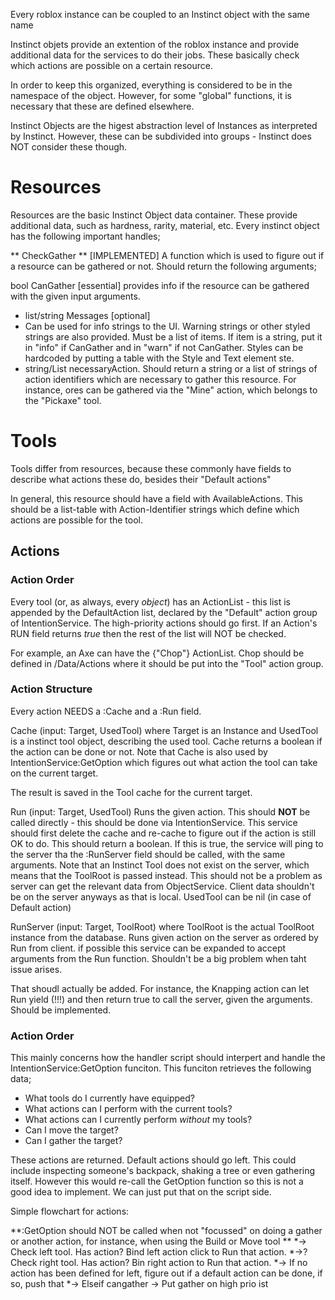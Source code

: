 Every roblox instance can be coupled to an Instinct object with the same name

Instinct objets provide an extention of the roblox instance and provide additional data for the services to do their jobs. These basically check which actions are possible on a certain resource.

In order to keep this organized, everything is considered to be in the namespace of the object. However, for some "global" functions, it is necessary that these are defined elsewhere.

Instinct Objects are the higest abstraction level of Instances as interpreted by Instinct. However, these can be subdivided into groups - Instinct does NOT consider these though.

Resources
==========

Resources are the basic Instinct Object data container. These provide additional data, such as hardness, rarity, material, etc. Every instinct object has the following important handles;

** CheckGather ** [IMPLEMENTED]
A function which is used to figure out if a resource can be gathered or not. Should return the following arguments;

bool CanGather [essential] provides info if the resource can be gathered with the given input arguments.
*	list/string Messages [optional]
*	Can be used for info strings to the UI. Warning strings or other styled strings are also provided. Must be a list of items. If item is a string, put it in "info" if CanGather and in "warn" if not CanGather. Styles can be hardcoded by putting a table with the Style and Text element ste.
*	string/List necessaryAction. Should return a string or a list of strings of action identifiers which are necessary to gather this resource. For instance, ores can be gathered via the "Mine" action, which belongs to the "Pickaxe" tool.

Tools 
=======

Tools differ from resources, because these commonly have fields to describe what actions these do, besides their "Default actions"

In general, this resource should have a field with AvailableActions. This should be a list-table with Action-Identifier strings which define which actions are possible for the tool.

Actions
------------

### Action Order

Every tool (or, as always, every *object*) has an ActionList - this list is appended by the DefaultAction list, declared by the "Default" action group of IntentionService. The high-priority actions should go first. If an Action's RUN field returns *true* then the rest of the list will NOT be checked.

For example, an Axe can have the {"Chop"} ActionList. Chop should be defined in /Data/Actions where it should be put into the "Tool" action group.

### Action Structure

Every action NEEDS a :Cache and a :Run field. 

Cache (input: Target, UsedTool) where Target is an Instance and UsedTool is a instinct tool object, describing the used tool. Cache returns a boolean if the action can be done or not. Note that Cache is also used by IntentionService:GetOption which figures out what action the tool can take on the current target.

The result is saved in the Tool cache for the current target.

Run (input: Target, UsedTool) Runs the given action. This should **NOT** be called directly - this should be done via IntentionService. This service should first delete the cache and re-cache to figure out if the action is still OK to do. This should return a boolean. If this is true, the service will ping to the server tha the :RunServer field should be called, with the same arguments. Note that an Instinct Tool does not exist on the server, which means that the ToolRoot is passed instead. This should not be a problem as server can get the relevant data from ObjectService. Client data shouldn't be on the server anyways as that is local. UsedTool can be nil (in case of Default action)

RunServer (input: Target, ToolRoot) where ToolRoot is the actual ToolRoot instance from the database. Runs given action on the server as ordered by Run from client. if possible this service can be expanded to accept arguments from the Run function. Shouldn't be a big problem when taht issue arises.

That shoudl actually be added. For instance, the Knapping action can let Run yield (!!!) and then return true to call the server, given the arguments. Should be implemented.


### Action Order

This mainly concerns how the handler script should interpert and handle the IntentionService:GetOption funciton. This funciton retrieves the following data;

*	What tools do I currently have equipped?
*	What actions can I perform with the current tools?
*	What actions can I currently perform *without* my tools? 
*	Can I move the target?
*	Can I gather the target?

These actions are returned. Default actions should go left. This could include inspecting someone's backpack, shaking a tree or even gathering itself. However this would re-call the GetOption function so this is not a good idea to implement. We can just put that on the script side.

Simple flowchart for actions:

**:GetOption should NOT be called when not "focussed" on doing a gather or another action, for instance, when using the Build or Move tool **
*-> Check left tool. Has action? Bind left action click to Run that action.
*->? Check right tool. Has action? Bin right action to Run that action.
*-> If no action has been defined for left, figure out if a default action can be done, if so, push that
*-> Elseif cangather -> Put gather on high prio ist

